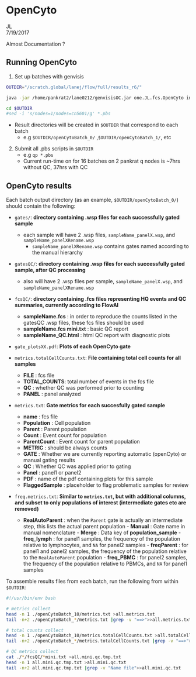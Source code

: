 # OpenCyto
JL  
7/19/2017  

Almost Documentation ? 



## Running OpenCyto

1. Set up batches with genvisis

```bash
OUTDIR="/scratch.global/lanej/flow/full/results_r6/"

java -jar /home/pankrat2/lane0212/genvisisOC.jar one.JL.fcs.OpenCyto inputFCS=/scratch.global/lanej/flow/full/fcs/ panel1Map=/home/pankrat2/shared/bin/auto-fcs/explore/openCyto/panel1Map.txt panel2Map=/home/pankrat2/shared/bin/auto-fcs/explore/openCyto/panel2Map.txt templateLymph=/home/pankrat2/shared/bin/auto-fcs/explore/openCyto/lymph.dev.e.csv outDir=$OUTDIR rSource=/home/pankrat2/shared/bin/auto-fcs/explore/openCyto/Lymph_monoWithQC_v5.R templateMonocyte=/home/pankrat2/shared/bin/auto-fcs/explore/openCyto/dc.dev.c.csv mapFile=/home/pankrat2/shared/bin/auto-fcs/explore/openCyto/fcsMapBlankMap.txt genvisis=/home/pankrat2/lane0212/genvisisOC.jar batch=16 memoryInMb=30000 threads=1 wallTimeInHour=50

cd $OUTDIR
#sed -i 's/nodes=1/nodes=cn5601/g' *.pbs

```
  - Result directories will be created in `$OUTDIR` that correspond to each batch
    - e.g `$OUTDIR/openCytoBatch_0/` ,`$OUTDIR/openCytoBatch_1/`, etc
2. Submit all .pbs scripts in `$OUTDIR`
    - e.g `qp *.pbs`
    - Current run-time on for 16 batches on 2 pankrat q nodes is ~7hrs without QC, 37hrs with QC
    
## OpenCyto results

Each batch output directory (as an example, `$OUTDIR/openCytoBatch_0/`) should contain the following:

- `gates/`: **directory containing .wsp files for each successfully gated sample**
    - each sample will have 2 .wsp files, `sampleName_panelX.wsp`, and `sampleName_panelXRename.wsp`
        - `sampleName_panelXRename.wsp` contains gates named according to the manual hierarchy
- `gatesQC/`: **directory containing .wsp files for each successfully gated sample, after QC processing**
     - also will have 2 .wsp files per sample, `sampleName_panelX.wsp`, and `sampleName_panelXRename.wsp`

- `fcsQC/`: **directory containing .fcs files representing HQ events and QC summaries, currently according to FlowAI**
     - **sampleName.fcs** : in order to reproduce the counts listed in the gatesQC .wsp files, these fcs files should be used 
     - **sampleName.fcs mini.txt** : basic QC report
     - **sampleName_QC.html** : html QC report with diagnostic plots

- `gate_plotsXX.pdf`: **Plots of each OpenCyto gate**



- `metrics.totalCellCounts.txt`: **File containing total cell counts for all samples**
    - **FILE** : fcs file
    - **TOTAL_COUNTS**: total number of events in the fcs file
    - **QC** : whether QC was performed prior to counting
    - **PANEL** :  panel analyzed
    
- `metrics.txt`: **Gate metrics for each succesfully gated sample**
    - **name**         : fcs file
    - **Population**   : Cell population
    - **Parent**       : Parent population
    - **Count**        : Event count for  population
    - **ParentCount**  : Event count for parent population
    - **METRIC**       : should be always counts
    - **GATE**         : Whether we are currently reporting automatic (openCyto) or manual gating results
    - **QC**           : Whether QC was applied prior to gating
    - **Panel**           : panel1 or panel2
    - **PDF**           : name of the pdf containing plots for this sample
    - **FlaggedSample**           : placeholder to flag problematic samples for review

- `freq.metrics.txt`: **Similar to `metrics.txt`, but with additional columns, and subset to only populations of interest (intermediate gates etc are removed)**
     - **RealAutoParent** : when the `Parent` gate is actually an intermediate step, this lists the actual parent population
      - **Manual**   : Gate name in manual nomenclature
      - **Merge**   : Data key of **population_sample**
      - **freq_lymph**   : for panel1 samples, the frequency of the population relative to lymphocytes, and `NA` for panel2 samples
      - **freqParent**   : for panel1 and panel2 samples, the frequency of the population relative to the `RealAutoParent` population
      - **freq_PBMC**   : for panel2 samples, the frequency of the population relative to PBMCs, and `NA` for panel1 samples
      
      
To assemble results files from each batch, run the following from within `$OUTDIR`:

```bash
#!/usr/bin/env bash

# metrics collect
head -n 1 ./openCytoBatch_10/metrics.txt >all.metrics.txt
tail -n+2 ./openCytoBatch_*/metrics.txt |grep -v "==>">>all.metrics.txt

# total counts collect
head -n 1 ./openCytoBatch_10/metrics.totalCellCounts.txt >all.totalCellCounts.metrics.txt
tail -n+2 ./openCytoBatch_*/metrics.totalCellCounts.txt |grep -v "==>">>all.totalCellCounts.metrics.txt

# QC metrics collect
cat ./*/fcsQC/*mini.txt >all.mini.qc.tmp.txt
head -n 1 all.mini.qc.tmp.txt >all.mini.qc.txt
tail -n+2 all.mini.qc.tmp.txt |grep -v "Name file">>all.mini.qc.txt
```
